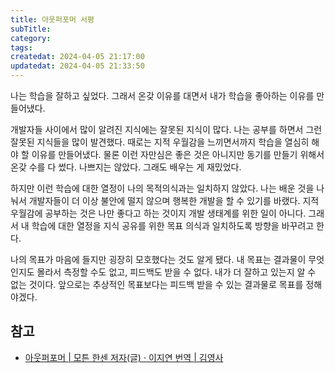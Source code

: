 ```yaml
---
title: 아웃퍼포머 서평
subTitle:
category:
tags:
createdat: 2024-04-05 21:17:00
updatedat: 2024-04-05 21:33:50
---
```


나는 학습을 잘하고 싶었다. 그래서 온갖 이유를 대면서 내가 학습을 좋아하는 이유를
만들어냈다.  

개발자들 사이에서 많이 알려진 지식에는 잘못된 지식이 많다. 나는
공부를 하면서 그런 잘못된 지식들을 많이 발견했다. 때로는 지적 우월감을
느끼면서까지 학습을 열심히 해야 할 이유를 만들어냈다. 물론 이런 자만심은 좋은
것은 아니지만 동기를 만들기 위해서 온갖 수를 다 썼다. 나쁘지는 않았다. 그래도
배우는 게 재밌었다.  

하지만 이런 학습에 대한 열정이 나의 목적의식과는 일치하지 않았다. 나는 배운 것을 나눠서 개발자들이 더 이상 불안에 떨지 않으며 행복한 개발을 할 수
있기를 바랬다. 지적 우월감에 공부하는 것은 나만 좋다고 하는 것이지 개발
생태계를 위한 일이 아니다. 그래서 내 학습에 대한 열정을 지식 공유를 위한 목표 의식과 일치하도록 방향을 바꾸려고 한다.  

나의 목표가 마음에 들지만 굉장히 모호했다는 것도 알게 됐다. 내 목표는 결과물이
무엇인지도 몰라서 측정할 수도 없고, 피드백도 받을 수 없다. 내가 더 잘하고 있는지
알 수 없는 것이다. 앞으로는 추상적인 목표보다는 피드백 받을 수 있는 결과물로 목표를 정해야겠다.

## 참고

- [아웃퍼포머 \| 모튼 한센 저자(글) · 이지연 번역 \| 김영사](https://product.kyobobook.co.kr/detail/S000000598618)
